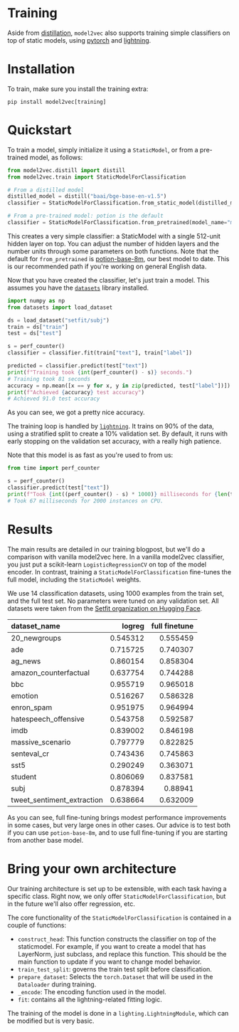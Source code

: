 # Training

Aside from [distillation](../../README.md#distillation), `model2vec` also supports training simple classifiers on top of static models, using [pytorch](https://pytorch.org/) and [lightning](https://lightning.ai/).

# Installation

To train, make sure you install the training extra:

```
pip install model2vec[training]
```

# Quickstart

To train a model, simply initialize it using a `StaticModel`, or from a pre-trained model, as follows:

```python
from model2vec.distill import distill
from model2vec.train import StaticModelForClassification

# From a distilled model
distilled_model = distill("baai/bge-base-en-v1.5")
classifier = StaticModelForClassification.from_static_model(distilled_model)

# From a pre-trained model: potion is the default
classifier = StaticModelForClassification.from_pretrained(model_name="minishlab/potion-base-8m")
```

This creates a very simple classifier: a StaticModel with a single 512-unit hidden layer on top. You can adjust the number of hidden layers and the number units through some parameters on both functions. Note that the default for `from_pretrained` is [potion-base-8m](https://huggingface.co/minishlab/potion-base-8M), our best model to date. This is our recommended path if you're working on general English data.

Now that you have created the classifier, let's just train a model. This assumes you have the [`datasets`](https://github.com/huggingface/datasets) library installed.

```python
import numpy as np
from datasets import load_dataset

ds = load_dataset("setfit/subj")
train = ds["train"]
test = ds["test"]

s = perf_counter()
classifier = classifier.fit(train["text"], train["label"])

predicted = classifier.predict(test["text"])
print(f"Training took {int(perf_counter() - s)} seconds.")
# Training took 81 seconds
accuracy = np.mean([x == y for x, y in zip(predicted, test["label"])]) * 100
print(f"Achieved {accuracy} test accuracy")
# Achieved 91.0 test accuracy
```

As you can see, we got a pretty nice accuracy.

The training loop is handled by [`lightning`](https://pypi.org/project/lightning/). It trains on 90% of the data, using a stratified split to create a 10% validation set. By default, it runs with early stopping on the validation set accuracy, with a really high patience.

Note that this model is as fast as you're used to from us:

```python
from time import perf_counter

s = perf_counter()
classifier.predict(test["text"])
print(f"Took {int((perf_counter() - s) * 1000)} milliseconds for {len(test)} instances on CPU.")
# Took 67 milliseconds for 2000 instances on CPU.
```

# Results

The main results are detailed in our training blogpost, but we'll do a comparison with vanilla model2vec here. In a vanilla model2vec classifier, you just put a scikit-learn `LogisticRegressionCV` on top of the model encoder. In contrast, training a `StaticModelForClassification` fine-tunes the full model, including the `StaticModel` weights.

We use 14 classification datasets, using 1000 examples from the train set, and the full test set. No parameters were tuned on any validation set. All datasets were taken from the [Setfit organization on Hugging Face](https://huggingface.co/datasets/SetFit).

| dataset_name               |   logreg   |  full finetune |
|:---------------------------|-----------:|---------------:|
| 20_newgroups               |   0.545312 |       0.555459 |
| ade                        |   0.715725 |  0.740307 |
| ag_news                    |   0.860154 |  0.858304 |
| amazon_counterfactual      |   0.637754 |  0.744288 |
| bbc                        |   0.955719 |  0.965018 |
| emotion                    |   0.516267 |  0.586328 |
| enron_spam                 |   0.951975 |  0.964994 |
| hatespeech_offensive       |   0.543758 |  0.592587 |
| imdb                       |   0.839002 |  0.846198 |
| massive_scenario           |   0.797779 |  0.822825 |
| senteval_cr                |   0.743436 |  0.745863 |
| sst5                       |   0.290249 |  0.363071 |
| student                    |   0.806069 |  0.837581 |
| subj                       |   0.878394 |  0.88941  |
| tweet_sentiment_extraction |   0.638664 |  0.632009 |

As you can see, full fine-tuning brings modest performance improvements in some cases, but very large ones in other cases. Our advice is to test both if you can use `potion-base-8m`, and to use full fine-tuning if you are starting from another base model.

# Bring your own architecture

Our training architecture is set up to be extensible, with each task having a specific class. Right now, we only offer `StaticModelForClassification`, but in the future we'll also offer regression, etc.

The core functionality of the `StaticModelForClassification` is contained in a couple of functions:

* `construct_head`: This function constructs the classifier on top of the staticmodel. For example, if you want to create a model that has LayerNorm, just subclass, and replace this function. This should be the main function to update if you want to change model behavior.
* `train_test_split`: governs the train test split before classification.
* `prepare_dataset`: Selects the `torch.Dataset` that will be used in the `Dataloader` during training.
* `_encode`: The encoding function used in the model.
* `fit`: contains all the lightning-related fitting logic.

The training of the model is done in a `lighting.LightningModule`, which can be modified but is very basic.
